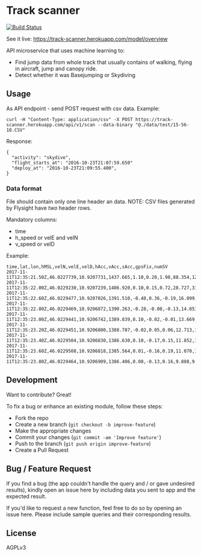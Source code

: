 # Track scanner

[![Build Status](https://travis-ci.org/skyderby/track-segmentation.svg?branch=master)](https://travis-ci.org/skyderby/track-segmentation)

See it live: https://track-scanner.herokuapp.com/model/overview

API microservice that uses machine learning to:
* Find jump data from whole track that usually contains of walking, flying in aircraft, jump and canopy ride.
* Detect whether it was Basejumping or Skydiving


## Usage

As API endpoint - send POST request with csv data. Example:

```
curl -H "Content-Type: application/csv" -X POST https://track-scanner.herokuapp.com/api/v1/scan --data-binary "@./data/test/15-56-18.CSV"
```

Response:
```
{
  "activity": "skydive",
  "flight_starts_at": "2016-10-23T21:07:59.650"
  "deploy_at": "2016-10-23T21:09:55.400",
}
```

### Data format

File should contain only one line header an data. NOTE: CSV files generated by Flysight have _two_ header rows.

Mandatory columns:
* time
* h_speed or velE and velN
* v_speed or velD

Example:
```
time,lat,lon,hMSL,velN,velE,velD,hAcc,vAcc,sAcc,gpsFix,numSV
2017-11-11T12:35:21.50Z,46.0227739,10.9207731,1437.665,1.10,0.20,1.98,88.354,126.603,9.74,3,6
2017-11-11T12:35:22.00Z,46.0229230,10.9207239,1406.920,0.10,0.15,0.72,28.727,31.846,1.59,3,7
2017-11-11T12:35:22.60Z,46.0229477,10.9207026,1391.510,-0.48,0.36,-0.19,16.099,18.884,0.68,3,7
2017-11-11T12:35:22.80Z,46.0229469,10.9206872,1390.263,-0.28,-0.08,-0.13,14.851,16.491,0.44,3,7
2017-11-11T12:35:23.00Z,46.0229441,10.9206742,1389.839,0.10,-0.02,-0.01,13.669,14.637,0.43,3,7
2017-11-11T12:35:23.20Z,46.0229451,10.9206800,1388.787,-0.02,0.05,0.06,12.713,13.236,0.33,3,7
2017-11-11T12:35:23.40Z,46.0229504,10.9206830,1386.630,0.10,-0.17,0.15,11.852,12.179,0.45,3,7
2017-11-11T12:35:23.60Z,46.0229508,10.9206818,1385.564,0.01,-0.16,0.19,11.070,11.311,0.38,3,7
2017-11-11T12:35:23.80Z,46.0229464,10.9206909,1386.406,0.08,-0.13,0.16,9.888,9.918,0.42,3,8
```
## Development

Want to contribute? Great!

To fix a bug or enhance an existing module, follow these steps:

* Fork the repo
* Create a new branch (`git checkout -b improve-feature`)
* Make the appropriate changes
* Commit your changes (`git commit -am 'Improve feature'`)
* Push to the branch (`git push origin improve-feature`)
* Create a Pull Request

## Bug / Feature Request

If you find a bug (the app couldn't handle the query and / or gave undesired results), kindly open an issue here by including data you sent to app and the expected result.

If you'd like to request a new function, feel free to do so by opening an issue here. Please include sample queries and their corresponding results.

## License

AGPLv3
